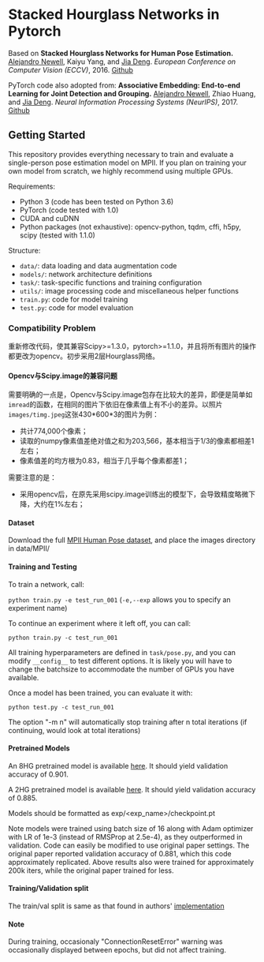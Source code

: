 # Stacked Hourglass Networks in Pytorch

Based on **Stacked Hourglass Networks for Human Pose Estimation.** [Alejandro Newell](http://www-personal.umich.edu/~alnewell/), Kaiyu Yang, and [Jia Deng](https://www.cs.princeton.edu/~jiadeng/). *European Conference on Computer Vision (ECCV)*, 2016. [Github](https://github.com/princeton-vl/pose-hg-train)

PyTorch code also adopted from: **Associative Embedding: End-to-end Learning for Joint Detection and Grouping.**
[Alejandro Newell](http://www-personal.umich.edu/~alnewell/), Zhiao Huang, and [Jia Deng](https://www.cs.princeton.edu/~jiadeng/). *Neural Information Processing Systems (NeurIPS)*, 2017. [Github](https://github.com/princeton-vl/pose-ae-train)

## Getting Started

This repository provides everything necessary to train and evaluate a single-person pose estimation model on MPII. If you plan on training your own model from scratch, we highly recommend using multiple GPUs.

Requirements:

- Python 3 (code has been tested on Python 3.6)
- PyTorch (code tested with 1.0)
- CUDA and cuDNN
- Python packages (not exhaustive): opencv-python, tqdm, cffi, h5py, scipy (tested with 1.1.0)

Structure:
- ```data/```: data loading and data augmentation code
- ```models/```: network architecture definitions
- ```task/```: task-specific functions and training configuration
- ```utils/```: image processing code and miscellaneous helper functions
- ```train.py```: code for model training
- ```test.py```: code for model evaluation

### Compatibility Problem

重新修改代码，使其兼容Scipy>=1.3.0，pytorch>=1.1.0，并且将所有图片的操作都更改为opencv。初步采用2层Hourglass网络。

#### Opencv与Scipy.image的兼容问题

需要明确的一点是，Opencv与Scipy.image包存在比较大的差异，即便是简单如`imread`的函数，在相同的图片下依旧在像素值上有不小的差异。以照片`images/timg.jpeg`这张430\*600\*3的图片为例：
 * 共计774,000个像素；
 * 读取的numpy像素值差绝对值之和为203,566，基本相当于1/3的像素都相差1左右；
 * 像素值差的均方根为0.83，相当于几乎每个像素都差1；

需要注意的是：
 * 采用opencv后，在原先采用scipy.image训练出的模型下，会导致精度略微下降，大约在1%左右；



#### Dataset
Download the full [MPII Human Pose dataset](http://human-pose.mpi-inf.mpg.de/), and place the images directory in data/MPII/

#### Training and Testing

To train a network, call:

```python train.py -e test_run_001``` (```-e,--exp``` allows you to specify an experiment name)

To continue an experiment where it left off, you can call:

```python train.py -c test_run_001```

All training hyperparameters are defined in ```task/pose.py```, and you can modify ```__config__``` to test different options. It is likely you will have to change the batchsize to accommodate the number of GPUs you have available.

Once a model has been trained, you can evaluate it with:

```python test.py -c test_run_001```

The option "-m n" will automatically stop training after n total iterations (if continuing, would look at total iterations)

#### Pretrained Models

An 8HG pretrained model is available [here](http://www-personal.umich.edu/~cnris/original_8hg/checkpoint.pt). It should yield validation accuracy of 0.901.

A 2HG pretrained model is available [here](http://www-personal.umich.edu/~cnris/original_2hg/checkpoint.pt). It should yield validation accuracy of 0.885.

Models should be formatted as exp/<exp_name>/checkpoint.pt

Note models were trained using batch size of 16 along with Adam optimizer with LR of 1e-3 (instead of RMSProp at 2.5e-4), as they outperformed in validation. Code can easily be modified to use original paper settings. The original paper reported validation accuracy of 0.881, which this code approximately replicated. Above results also were trained for approximately 200k iters, while the original paper trained for less.

#### Training/Validation split

The train/val split is same as that found in authors' [implementation](https://github.com/princeton-vl/pose-hg-train)

#### Note

During training, occasionaly "ConnectionResetError" warning was occasionally displayed between epochs, but did not affect training.  
